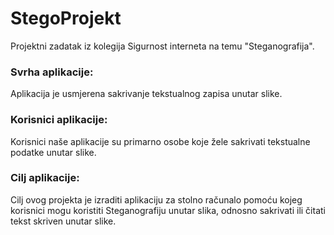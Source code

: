 # StegoProjekt
Projektni zadatak iz kolegija Sigurnost interneta na temu "Steganografija".

### Svrha aplikacije:
Aplikacija je usmjerena sakrivanje tekstualnog zapisa unutar slike.

### Korisnici aplikacije:
Korisnici naše aplikacije su primarno osobe koje žele sakrivati tekstualne podatke unutar slike.

### Cilj aplikacije:
Cilj ovog projekta je izraditi aplikaciju za stolno računalo pomoću kojeg korisnici mogu koristiti Steganografiju unutar slika, odnosno sakrivati ili čitati tekst skriven unutar slike.
